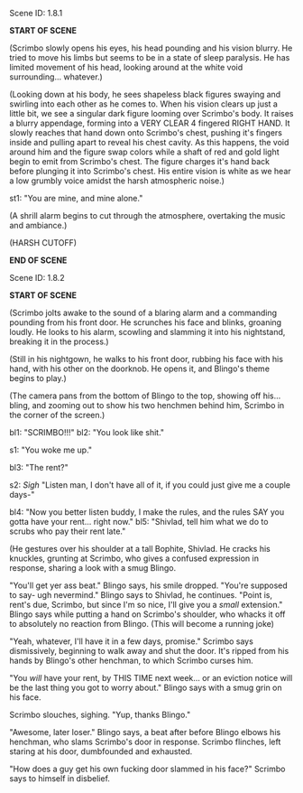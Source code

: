 Scene ID: 1.8.1

**START OF SCENE**

(Scrimbo slowly opens his eyes, his head pounding and his vision blurry. He tried to move his limbs but seems to be in a state of sleep paralysis. He has limited movement of his head, looking around at the white void surrounding... whatever.)

(Looking down at his body, he sees shapeless black figures swaying and swirling into each other as he comes to. When his vision clears up just a little bit, we see a singular dark figure looming over Scrimbo's body. It raises a blurry appendage, forming into a VERY CLEAR 4 fingered RIGHT HAND. 
It slowly reaches that hand down onto Scrimbo's chest, pushing it's fingers inside and pulling apart to reveal his chest cavity. As this happens, the void around him and the figure swap colors while a shaft of red and gold light begin to emit from Scrimbo's chest. The figure charges it's hand back before plunging it into Scrimbo's chest. His entire vision is white as we hear a low grumbly voice amidst the harsh atmospheric noise.)

st1: "You are mine, and mine alone."

(A shrill alarm begins to cut through the atmosphere, overtaking the music and ambiance.)

(HARSH CUTOFF)

**END OF SCENE**

Scene ID: 1.8.2

**START OF SCENE**

(Scrimbo jolts awake to the sound of a blaring alarm and a commanding pounding from his front door. He scrunches his face and blinks, groaning loudly. He looks to his alarm, scowling and slamming it into his nightstand, breaking it in the process.)

(Still in his nightgown, he walks to his front door, rubbing his face with his hand, with his other on the doorknob. He opens it, and Blingo's theme begins to play.)

(The camera pans from the bottom of Blingo to the top, showing off his... bling, and zooming out to show his two henchmen behind him, Scrimbo in the corner of the screen.)

bl1: "SCRIMBO!!!"
bl2: "You look like shit."

s1: "You woke me up." 

bl3: "The rent?" 

s2: *Sigh* "Listen man, I don't have all of it, if you could just give me a couple days-"

bl4: "Now you better listen buddy, I make the rules, and the rules SAY you gotta have your rent... right now."
bl5: "Shivlad, tell him what we do to scrubs who pay their rent late." 

(He gestures over his shoulder at a tall Bophite, Shivlad. He cracks his knuckles, grunting at Scrimbo, who gives a confused expression in response, sharing a look with a smug Blingo.

"You'll get yer ass beat." Blingo says, his smile dropped.
"You're supposed to say- ugh nevermind." Blingo says to Shivlad, he continues.
"Point is, rent's due, Scrimbo, but since I'm so nice, I'll give you a *small* extension." Blingo says while putting a hand on Scrimbo's shoulder, who whacks it off to absolutely no reaction from Blingo. (This will become a running joke)

"Yeah, whatever, I'll have it in a few days, promise." Scrimbo says dismissively, beginning to walk away and shut the door. It's ripped from his hands by Blingo's other henchman, to which Scrimbo curses him.

"You *will* have your rent, by THIS TIME next week... or an eviction notice will be the last thing you got to worry about." Blingo says with a smug grin on his face. 

Scrimbo slouches, sighing. "Yup, thanks Blingo."

"Awesome, later loser." Blingo says, a beat after before Blingo elbows his henchman, who slams Scrimbo's door in response. Scrimbo flinches, left staring at his door, dumbfounded and exhausted.

"How does a guy get his own fucking door slammed in his face?" Scrimbo says to himself in disbelief.